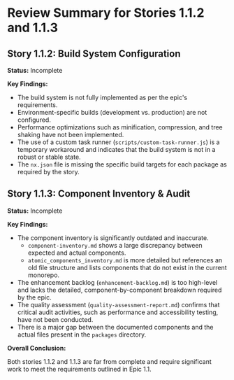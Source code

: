 # Review Summary for Stories 1.1.2 and 1.1.3

## Story 1.1.2: Build System Configuration

**Status:** Incomplete

**Key Findings:**

*   The build system is not fully implemented as per the epic's requirements.
*   Environment-specific builds (development vs. production) are not configured.
*   Performance optimizations such as minification, compression, and tree shaking have not been implemented.
*   The use of a custom task runner (`scripts/custom-task-runner.js`) is a temporary workaround and indicates that the build system is not in a robust or stable state.
*   The `nx.json` file is missing the specific build targets for each package as required by the story.

## Story 1.1.3: Component Inventory & Audit

**Status:** Incomplete

**Key Findings:**

*   The component inventory is significantly outdated and inaccurate.
    *   `component-inventory.md` shows a large discrepancy between expected and actual components.
    *   `atomic_components_inventory.md` is more detailed but references an old file structure and lists components that do not exist in the current monorepo.
*   The enhancement backlog (`enhancement-backlog.md`) is too high-level and lacks the detailed, component-by-component breakdown required by the epic.
*   The quality assessment (`quality-assessment-report.md`) confirms that critical audit activities, such as performance and accessibility testing, have not been conducted.
*   There is a major gap between the documented components and the actual files present in the `packages` directory.

**Overall Conclusion:**

Both stories 1.1.2 and 1.1.3 are far from complete and require significant work to meet the requirements outlined in Epic 1.1.
